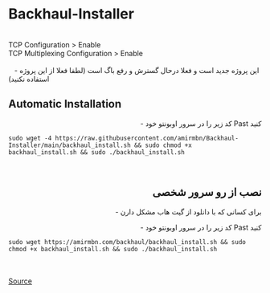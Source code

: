 # Backhaul-Installer

<br>
TCP Configuration > Enable<br>
TCP Multiplexing Configuration > Enable<br>
<br>

<div align="right pt-3">
 
 - این پروژه جدید است و فعلا درحال گسترش و رفع باگ است (لطفا فعلا از این پروژه استفاده نکنید)

<div align="left">

## Automatic Installation

<div align="right">
 
 - کد زیر را در سرور اوبونتو خود Past کنید
</div>

<div align="left">
 
```
sudo wget -4 https://raw.githubusercontent.com/amirmbn/Backhaul-Installer/main/backhaul_install.sh && sudo chmod +x backhaul_install.sh && sudo ./backhaul_install.sh
```
</div>
<br>
<div align="right">

## نصب از رو سرور شخصی

 - برای کسانی که با دانلود از گیت هاب مشکل دارن
 
 - کد زیر را در سرور اوبونتو خود Past کنید
</div>

<div align="left">
 
```
sudo wget https://amirmbn.com/backhaul/backhaul_install.sh && sudo chmod +x backhaul_install.sh && sudo ./backhaul_install.sh
```
</div>

<br><br>
<a href="https://github.com/Musixal/Backhaul" target="_blank">Source</a>
